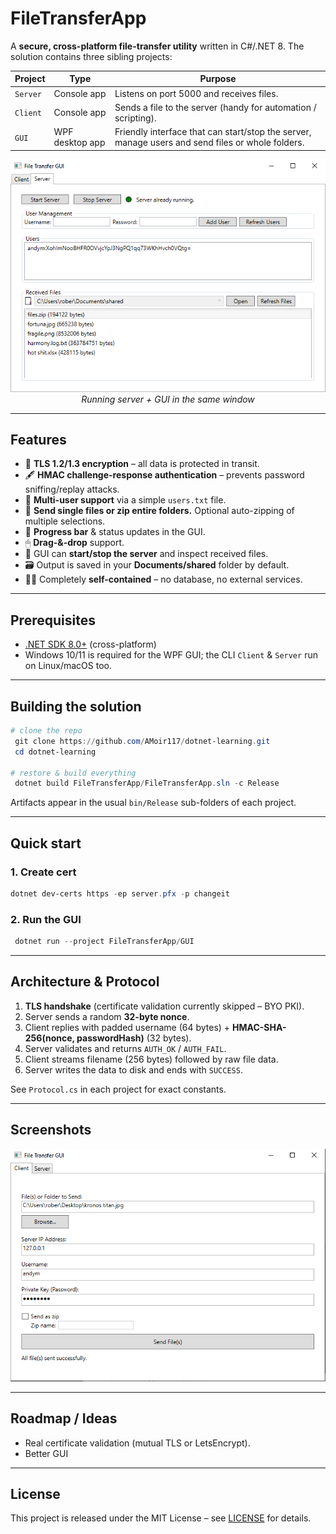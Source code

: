 # FileTransferApp

A **secure, cross-platform file-transfer utility** written in C#/.NET 8. The solution contains three sibling projects:

| Project | Type | Purpose |
|---------|------|---------|
| `Server` | Console app | Listens on port 5000 and receives files. |
| `Client` | Console app | Sends a file to the server (handy for automation / scripting). |
| `GUI`    | WPF desktop app | Friendly interface that can start/stop the server, manage users and send files or whole folders. |

<p align="center">
  <img src="media/images/server_ss.png" alt="Server screenshot" width="600"/>
  <br/>
  <em>Running server + GUI in the same window</em>
</p>

---

## Features

* 🔐 **TLS 1.2/1.3 encryption** – all data is protected in transit.
* 🖋 **HMAC challenge-response authentication** – prevents password sniffing/replay attacks.
* 👥 **Multi-user support** via a simple `users.txt` file.
* 📂 **Send single files or zip entire folders.** Optional auto-zipping of multiple selections.
* 📶 **Progress bar** & status updates in the GUI.
* 🖱 **Drag-&-drop** support.
* 🚦 GUI can **start/stop the server** and inspect received files.
* 🗃 Output is saved in your **Documents/shared** folder by default.
* 🏃‍♂️ Completely **self-contained** – no database, no external services.

---

## Prerequisites

* [.NET SDK 8.0+](https://dotnet.microsoft.com/) (cross-platform)
* Windows 10/11 is required for the WPF GUI; the CLI `Client` & `Server` run on Linux/macOS too.

---

## Building the solution

```powershell
# clone the repo
 git clone https://github.com/AMoir117/dotnet-learning.git
 cd dotnet-learning

# restore & build everything
 dotnet build FileTransferApp/FileTransferApp.sln -c Release
```

Artifacts appear in the usual `bin/Release` sub-folders of each project.

---

## Quick start

### 1. Create cert

```powershell
dotnet dev-certs https -ep server.pfx -p changeit
```

### 2. Run the GUI

```powershell
 dotnet run --project FileTransferApp/GUI
```


---
## Architecture & Protocol

1. **TLS handshake** (certificate validation currently skipped – BYO PKI).
2. Server sends a random **32-byte nonce**.
3. Client replies with padded username (64 bytes) + **HMAC-SHA-256(nonce, passwordHash)** (32 bytes).
4. Server validates and returns `AUTH_OK` / `AUTH_FAIL`.
5. Client streams filename (256 bytes) followed by raw file data.
6. Server writes the data to disk and ends with `SUCCESS`.

See `Protocol.cs` in each project for exact constants.

---

## Screenshots

<p align="center">
  <img src="media/images/client_ss.png" alt="Client screenshot" width="600"/>
</p>

---

## Roadmap / Ideas

* Real certificate validation (mutual TLS or LetsEncrypt).
* Better GUI

---

## License

This project is released under the MIT License – see [LICENSE](LICENSE) for details.
